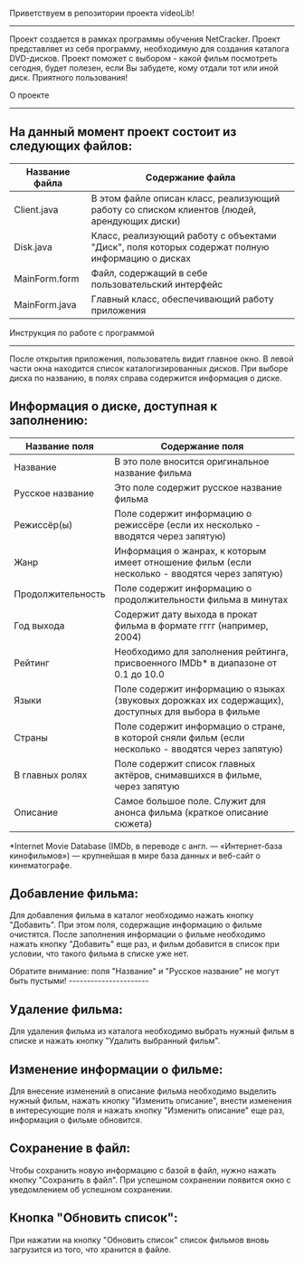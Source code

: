 ﻿Приветствуем в репозитории проекта videoLib!
********************************************

Проект создается в рамках программы обучения NetCracker. 
Проект представляет из себя программу, необходимую для создания каталога DVD-дисков.
Проект поможет с выбором - какой фильм посмотреть сегодня, будет полезен, если Вы забудете,
кому отдали тот или иной диск. Приятного пользования! 



О проекте
*********

На данный момент проект состоит из следующих файлов:
----------------------------------------------------



Название файла  | Содержание файла
----------------|----------------------
Client.java     | В этом файле описан класс, реализующий работу со списком клиентов (людей, арендующих диски)
Disk.java       | Класс, реализующий работу с объектами "Диск", поля которых содержат полную информацию о дисках
MainForm.form   | Файл, содержащий в себе пользовательский интерфейс
MainForm.java   | Главный класс, обеспечивающий работу приложения 



Инструкция по работе с программой
*********************************

После открытия приложения, пользователь видит главное окно. В левой части окна находится список каталогизированных дисков. При выборе диска по названию, в полях справа содержится информация о диске.




Информация о диске, доступная к заполнению:
-------------------------------------------


Название поля     | Содержание поля
------------------|----------------------
Название          | В это поле вносится оригинальное название фильма
Русское название  | Это поле содержит русское название фильма
Режиссёр(ы)       | Поле содержит информацию о режиссёре (если их несколько - вводятся через запятую)
Жанр              | Информация о жанрах, к которым имеет отношение фильм (если несколько - вводятся через запятую)
Продолжительность | Поле содержит информацию о продолжительности фильма в минутах
Год выхода        | Содержит дату выхода в прокат фильма в формате гггг (например, 2004)
Рейтинг           | Необходимо для заполнения рейтинга, присвоенного IMDb* в диапазоне от 0.1 до 10.0
Языки             | Поле содержит информацию о языках (звуковых дорожках их содержащих), доступных для выбора в фильме
Страны            | Поле содержит информацио о стране, в которой сняли фильм (если несколько - вводятся через запятую)
В главных ролях   | Поле содержит список главных актёров, снимавшихся в фильме, через запятую
Описание          | Самое большое поле. Служит для анонса фильма (краткое описание сюжета)

*Internet Movie Database (IMDb, в переводе с англ. — «Интернет-база кинофильмов») — крупнейшая в мире база данных и веб-сайт о кинематографе. 


Добавление фильма:
------------------

Для добавления фильма в каталог необходимо нажать кнопку "Добавить". При этом поля, содержащие информацию о фильме очистятся.
После заполнения информации о фильме необходимо нажать кнопку "Добавить" еще раз, и фильм добавится в список при условии, что такого фильма в списке уже нет.

Обратите внимание: поля "Название" и "Русское название" не могут быть пустыми!
                                                        ----------------------

Удаление фильма:
----------------

Для удаления фильма из каталога необходимо выбрать нужный фильм в списке и нажать кнопку "Удалить выбранный фильм".


Изменение информации о фильме:
------------------------------

Для внесение изменений в описание фильма необходимо выделить нужный фильм, нажать кнопку "Изменить описание", внести изменения в интересующие поля и нажать кнопку "Изменить описание" еще раз, информация о фильме обновится. 

Сохранение в файл:
------------------------------

Чтобы сохранить новую информацию с базой в файл, нужно нажать кнопку "Сохранить в файл". При успешном сохранении появится окно с уведомлением об успешном сохранении.

Кнопка "Обновить список":
------------------------------

При нажатии на кнопку "Обновить список" список фильмов вновь загрузится из того, что хранится в файле.
